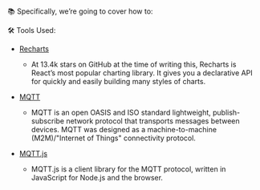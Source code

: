 📚 Specifically, we’re going to cover how to:

🛠️ Tools Used:

- [Recharts](http://recharts.org/en-US/)

  - At 13.4k stars on GitHub at the time of writing this, Recharts is React’s most popular charting library. It gives you a declarative API for quickly and easily building many styles of charts.

- [MQTT](http://mqtt.org/)

  - MQTT is an open OASIS and ISO standard lightweight, publish-subscribe network protocol that transports messages between devices. MQTT was designed as a machine-to-machine (M2M)/"Internet of Things" connectivity protocol.

- [MQTT.js](https://github.com/mqttjs/MQTT.js)

  - MQTT.js is a client library for the MQTT protocol, written in JavaScript for Node.js and the browser.
